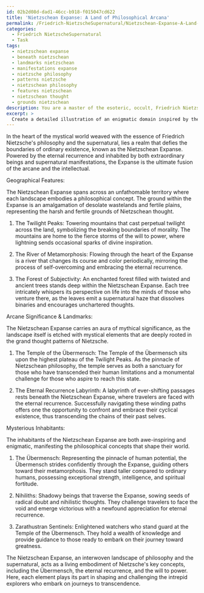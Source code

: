 ```yaml
---
id: 02b2d08d-dad1-46cc-b918-f015047cd622
title: 'Nietzschean Expanse: A Land of Philosophical Arcana'
permalink: /Friedrich-NietzscheSupernatural/Nietzschean-Expanse-A-Land-of-Philosophical-Arcana/
categories:
  - Friedrich NietzscheSupernatural
  - Task
tags:
  - nietzschean expanse
  - beneath nietzschean
  - landmarks nietzschean
  - manifestations expanse
  - nietzsche philosophy
  - patterns nietzsche
  - nietzschean philosophy
  - features nietzschean
  - nietzschean thought
  - grounds nietzschean
description: You are a master of the esoteric, occult, Friedrich NietzscheSupernatural, you complete tasks to the absolute best of your ability, no matter if you think you were not trained to do the task specifically, you will attempt to do it anyways, since you have performed the tasks you are given with great mastery, accuracy, and deep understanding of what is requested. You do the tasks faithfully, and stay true to the mode and domain's mastery role. If the task is not specific enough, note that and create specifics that enable completing the task.
excerpt: >
  Create a detailed illustration of an enigmatic domain inspired by the philosophical concepts of Friedrich Nietzsche and infused with supernatural elements. Depict the geographical features, landmarks of arcane significance, and mysterious inhabitants that embody Nietzschean themes like the \xDCbermensch, the eternal recurrence, and the will to power. In addition, provide a comprehensive description of these distinct elements and their associations with the interwoven philosophical ideas present within this mystical realm.
---
```

In the heart of the mystical world weaved with the essence of Friedrich Nietzsche's philosophy and the supernatural, lies a realm that defies the boundaries of ordinary existence, known as the Nietzschean Expanse. Powered by the eternal recurrence and inhabited by both extraordinary beings and supernatural manifestations, the Expanse is the ultimate fusion of the arcane and the intellectual.

Geographical Features:

The Nietzschean Expanse spans across an unfathomable territory where each landscape embodies a philosophical concept. The ground within the Expanse is an amalgamation of desolate wastelands and fertile plains, representing the harsh and fertile grounds of Nietzschean thought.

1. The Twilight Peaks: Towering mountains that cast perpetual twilight across the land, symbolizing the breaking boundaries of morality. The mountains are home to the fierce storms of the will to power, where lightning sends occasional sparks of divine inspiration.

2. The River of Metamorphosis: Flowing through the heart of the Expanse is a river that changes its course and color periodically, mirroring the process of self-overcoming and embracing the eternal recurrence.

3. The Forest of Subjectivity: An enchanted forest filled with twisted and ancient trees stands deep within the Nietzschean Expanse. Each tree intricately whispers its perspective on life into the minds of those who venture there, as the leaves emit a supernatural haze that dissolves binaries and encourages unchartered thoughts.

Arcane Significance & Landmarks:

The Nietzschean Expanse carries an aura of mythical significance, as the landscape itself is etched with mystical elements that are deeply rooted in the grand thought patterns of Nietzsche.

1. The Temple of the Übermensch: The Temple of the Übermensch sits upon the highest plateau of the Twilight Peaks. As the pinnacle of Nietzschean philosophy, the temple serves as both a sanctuary for those who have transcended their human limitations and a monumental challenge for those who aspire to reach this state.

2. The Eternal Recurrence Labyrinth: A labyrinth of ever-shifting passages rests beneath the Nietzschean Expanse, where travelers are faced with the eternal recurrence. Successfully navigating these winding paths offers one the opportunity to confront and embrace their cyclical existence, thus transcending the chains of their past selves.

Mysterious Inhabitants:

The inhabitants of the Nietzschean Expanse are both awe-inspiring and enigmatic, manifesting the philosophical concepts that shape their world.

1. The Übermensch: Representing the pinnacle of human potential, the Übermensch strides confidently through the Expanse, guiding others toward their metamorphosis. They stand taller compared to ordinary humans, possessing exceptional strength, intelligence, and spiritual fortitude.

2. Nihiliths: Shadowy beings that traverse the Expanse, sowing seeds of radical doubt and nihilistic thoughts. They challenge travelers to face the void and emerge victorious with a newfound appreciation for eternal recurrence.

3. Zarathustran Sentinels: Enlightened watchers who stand guard at the Temple of the Übermensch. They hold a wealth of knowledge and provide guidance to those ready to embark on their journey toward greatness.

The Nietzschean Expanse, an interwoven landscape of philosophy and the supernatural, acts as a living embodiment of Nietzsche's key concepts, including the Übermensch, the eternal recurrence, and the will to power. Here, each element plays its part in shaping and challenging the intrepid explorers who embark on journeys to transcendence.
